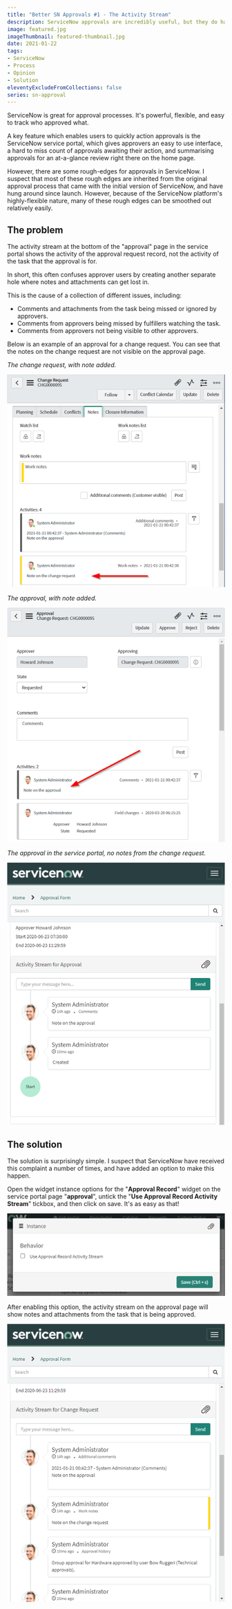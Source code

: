 ```yaml
---
title: "Better SN Approvals #1 - The Activity Stream"
description: ServiceNow approvals are incredibly useful, but they do have some rough edges out-of-the-box, such as the activity stream on approval pages missing information.
image: featured.jpg
imageThumbnail: featured-thumbnail.jpg
date: 2021-01-22
tags:
- ServiceNow
- Process
- Opinion
- Solution
eleventyExcludeFromCollections: false
series: sn-approval
---
```


ServiceNow is great for approval processes. It's powerful, flexible, and easy to track who approved what.

A key feature which enables users to quickly action approvals is the ServiceNow service portal, which gives approvers an easy to use interface, a hard to miss count of approvals awaiting their action, and summarising approvals for an at-a-glance review right there on the home page.

However, there are some rough-edges for approvals in ServiceNow. I suspect that most of these rough edges are inherited from the original approval process that came with the initial version of ServiceNow, and have hung around since launch. However, because of the ServiceNow platform's highly-flexible nature, many of these rough edges can be smoothed out relatively easily.

## The problem

The activity stream at the bottom of the "approval" page in the service portal shows the activity of the approval request record, not the activity of the task that the approval is for.

In short, this often confuses approver users by creating another separate hole where notes and attachments can get lost in.

This is the cause of a collection of different issues, including:
- Comments and attachments from the task being missed or ignored by approvers.
- Comments from approvers being missed by fulfillers watching the task.
- Comments from approvers not being visible to other approvers.

Below is an example of an approval for a change request. You can see that the notes on the change request are not visible on the approval page.

*The change request, with note added.*

[![](change-record.png)](change-record.png)

*The approval, with note added.*

[![](approval-record.png)](approval-record.png)

*The approval in the service portal, no notes from the change request.*

[![](approval-sp-approval-activity.png)](approval-sp-approval-activity.png)

## The solution

The solution is surprisingly simple. I suspect that ServiceNow have received this complaint a number of times, and have added an option to make this happen.

Open the widget instance options for the "**Approval Record**" widget on the service portal page "**approval**", untick the "**Use Approval Record Activity Stream**" tickbox, and then click on save. It's as easy as that!

[![](approval-stream-option.png)](approval-stream-option.png)

After enabling this option, the activity stream on the approval page will show notes and attachments from the task that is being approved.

[![](approval-sp-change-activity.png)](approval-sp-change-activity.png)

